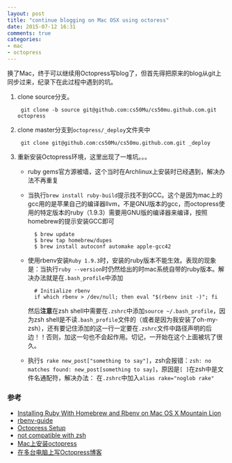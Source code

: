```yaml
---
layout: post
title: "continue blogging on Mac OSX using octoress"
date: 2015-07-12 16:31
comments: true
categories: 
- mac
- octopress
---
```


换了Mac，终于可以继续用Octopress写blog了，但首先得把原来的blog从git上同步过来，纪录下在此过程中遇到的坑。

1. clone source分支。     

        git clone -b source git@github.com:cs50Mu/cs50mu.github.com.git octopress
2. clone master分支到`octopress/_deploy`文件夹中

        git clone git@github.com:cs50Mu/cs50mu.github.com.git _deploy 
3. 重新安装Octopress环境，这里出现了一堆坑。。。
    - ruby gems官方源被墙，这个当时在Archlinux上安装时已经遇到，解决办法不再重复
    - 当执行`brew install ruby-build`提示找不到GCC。这个是因为mac上的gcc用的是苹果自己的编译器llvm，不是GNU版本的gcc，而octopress使用的特定版本的ruby（1.9.3）需要用GNU版的编译器来编译，按照homebrew的提示安装GCC即可

            $ brew update
            $ brew tap homebrew/dupes
            $ brew install autoconf automake apple-gcc42
    - 使用rbenv安装`Ruby 1.9.3`时，安装的ruby版本不能生效。表现的现象是：当执行`ruby --version`时仍然给出的时mac系统自带的ruby版本。解决办法就是在`.bash_profile`中添加

            # Initialize rbenv
            if which rbenv > /dev/null; then eval "$(rbenv init -)"; fi
      然后**注意**在zsh shell中需要在`.zshrc`中添加`source ~/.bash_profile`，因为zsh shell是不读`.bash_profile`文件的（或者是因为我安装了oh-my-zsh），还有要记住添加的这一行一定要在`.zshrc`文件中路径声明的后边！！否则，加这一句也不会起作用。切记，一开始在这个上面被坑了很久。
    - 执行`$ rake new_post["something to say"]`，zsh会报错：`zsh: no matches found: new_post[something to say]`，原因是`[ ]`在zsh中是文件名通配符，解决办法：
      在`.zshrc`中加入`alias rake="noglob rake"`

### 参考
- [Installing Ruby With Homebrew and Rbenv on Mac OS X Mountain Lion](http://blog.zerosharp.com/installing-ruby-with-homebrew-and-rbenv-on-mac-os-x-mountain-lion/)
- [rbenv-guide](https://ruby-china.org/wiki/rbenv-guide)
- [Octopress Setup](http://octopress.org/docs/setup/)
- [not compatible with zsh](https://github.com/imathis/octopress/issues/117)
- [Mac上安装octopress](http://liuyix.org/blog/2013/mac-install-octopress/)
- [在多台电脑上写Octopress博客](http://boboshone.com/blog/2013/06/05/write-octopress-blog-on-multiple-machines/)
